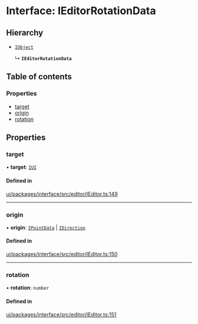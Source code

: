 # Interface: IEditorRotationData

## Hierarchy

- [`IObject`](IObject.md)

  ↳ **`IEditorRotationData`**

## Table of contents

### Properties

- [target](IEditorRotationData.md#target)
- [origin](IEditorRotationData.md#origin)
- [rotation](IEditorRotationData.md#rotation)

## Properties

### target

• **target**: [`IUI`](IUI.md)

#### Defined in

[ui/packages/interface/src/editor/IEditor.ts:149](https://github.com/leaferjs/leafer-ui/blob/e76fc82/packages/interface/src/editor/IEditor.ts#L149)

___

### origin

• **origin**: [`IPointData`](IPointData.md) \| [`IDirection`](../modules.md#idirection)

#### Defined in

[ui/packages/interface/src/editor/IEditor.ts:150](https://github.com/leaferjs/leafer-ui/blob/e76fc82/packages/interface/src/editor/IEditor.ts#L150)

___

### rotation

• **rotation**: `number`

#### Defined in

[ui/packages/interface/src/editor/IEditor.ts:151](https://github.com/leaferjs/leafer-ui/blob/e76fc82/packages/interface/src/editor/IEditor.ts#L151)
